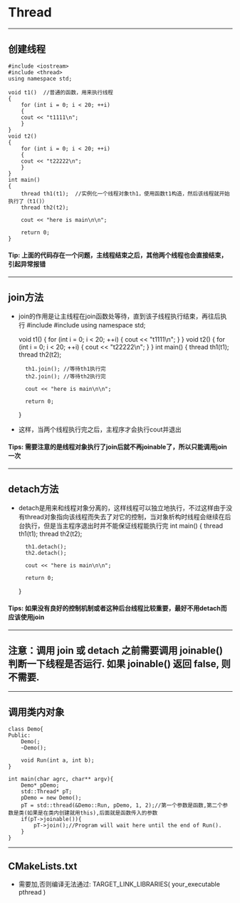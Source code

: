 # Thread
------
## 创建线程
	#include <iostream>
	#include <thread>
	using namespace std;

	void t1()  //普通的函数，用来执行线程
	{
	    for (int i = 0; i < 20; ++i)
	    {
		cout << "t1111\n";
	    }
	}
	void t2()
	{
	    for (int i = 0; i < 20; ++i)
	    {
		cout << "t22222\n";
	    }
	}
	int main()
	{
	    thread th1(t1);  //实例化一个线程对象th1，使用函数t1构造，然后该线程就开始执行了（t1()）
	    thread th2(t2);

	    cout << "here is main\n\n";

	    return 0;
	}
#### Tip: 上面的代码存在一个问题，主线程结束之后，其他两个线程也会直接结束，引起异常报错
------
## join方法
- join的作用是让主线程在join函数处等待，直到该子线程执行结束，再往后执行
	#include <iostream>
	#include <thread>
	using namespace std;

	void t1()
	{
	    for (int i = 0; i < 20; ++i)
	    {
		cout << "t1111\n";
	    }
	}
	void t2()
	{
	    for (int i = 0; i < 20; ++i)
	    {
		cout << "t22222\n";
	    }
	}
	int main()
	{
	    thread th1(t1);
	    thread th2(t2);
	    
	    th1.join(); //等待th1执行完
	    th2.join(); //等待th2执行完

	    cout << "here is main\n\n";

	    return 0;
	}
- 这样，当两个线程执行完之后，主程序才会执行cout并退出
#### Tips: 需要注意的是线程对象执行了join后就不再joinable了，所以只能调用join一次
------
## detach方法
- detach是用来和线程对象分离的，这样线程可以独立地执行，不过这样由于没有thread对象指向该线程而失去了对它的控制，当对象析构时线程会继续在后台执行，但是当主程序退出时并不能保证线程能执行完
	int main()
	{
	    thread th1(t1);
	    thread th2(t2);
	    
	    th1.detach();
	    th2.detach();

	    cout << "here is main\n\n";

	    return 0;
	}
#### Tips: 如果没有良好的控制机制或者这种后台线程比较重要，最好不用detach而应该使用join
------
## 注意：调用 join 或 detach 之前需要调用 joinable() 判断一下线程是否运行. 如果 joinable() 返回 false, 则不需要.

------
## 调用类内对象
	class Demo{
	Public:
		Demo(;
		~Demo();

		void Run(int a, int b);
	}

	int main(char agrc, char** argv){
		Demo* pDemo;
		std::Thread* pT;
		pDemo = new Demo();
		pT = std::thread(&Demo::Run, pDemo, 1, 2);//第一个参数是函数,第二个参数是类(如果是在类内创建就用this),后面就是函数传入的参数
		if(pT->joinable()){
			pT->join();//Program will wait here until the end of Run().
		}
	}
------
## CMakeLists.txt
- 需要加,否则编译无法通过:
	TARGET_LINK_LIBRARIES( your_executable
	pthread
	)
